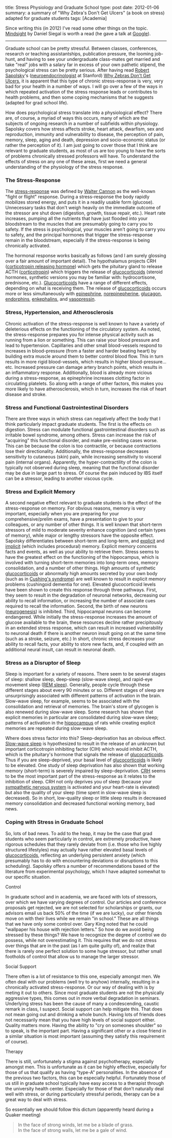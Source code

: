 title: Stress Physiology and Graduate School
type: post
date: 2012-01-06
summary: a summary of "Why Zebra's Don't Get Ulcers" (a book on stress) adapted for graduate students
tags: [Academia]

Since writing this (in 2012) I've read some other things on the topic. [Mindsight](http://www.amazon.com/Mindsight-Daniel-Siegel-ebook/dp/B002XHNONS/) by Daniel Siegal is worth a read (he gave a talk at [Google](http://youtu.be/Gr4Od7kqDT8)).

<hr/>

Graduate school can be pretty stressful. Between classes, conferences, research or teaching assistantships, publication pressure, the looming job-hunt, and having to see your undergraduate class-mates get married
and take "real" jobs with a salary far in excess of your own pathetic stipend, the psychological stress can be pretty serious. After having read [Robert Sapolsky](http://bit.ly/y6pAjw)'s ([neuroendocrinologist](http://bit.ly/wVIUNm) at Stanford) [Why Zebras Don't Get Ulcers](http://amzn.to/wd8hOK), it is apparent that this type of chronic stress-response is very, very bad for your health in a number of ways. I will go over a few of the ways in which repeated activation of the stress response leads or contributes to health problems, and then some coping mechanisms that he suggests (adapted for grad school life).

How does psychological stress translate into a physiological effect? There are, of course, a myriad of ways this occurs, many of which are the subjects of ongoing research in a number of subfields within physiology. Sapolsky covers how stress affects stroke, heart attack, dwarfism, sex and reproduction, immunity and vulnerability to disease, the perception of pain, memory, sleep, aging and death, depression and socio-economic status (or rather the perception of it). I am just going to cover those that I think are relevant to graduate students, as most of us are too young to have the sorts of problems chronically stressed professors will have. To understand the effects of stress on any one of these areas, first we need a general understanding of the physiology of the stress response.

### The Stress-Response

The [stress-response](http://bit.ly/A72BK9) was defined by [Walter Cannon](http://bit.ly/wNcgZJ) as the well-known "fight or flight" response. During a stress-response the body rapidly mobilizes stored
energy, and puts it in a readily usable form (glucose). Unnecessary tasks that don't weigh heavily on the immediate outcome of the stressor are shut down (digestion, growth, tissue repair, etc.). Heart rate
increases, pumping all the nutrients that have just flooded into your bloodstream to the muscles that are presumably going to carry you to safety. If the stress is psychological, your muscles aren't going to
carry you to safety, and the principal hormones that trigger the stress-response remain in the bloodstream, especially if the stress-response is being chronically activated.

The hormonal response works basically as follows (and I am surely glossing over a fair amount of important detail). The hypothalamus projects CRH ([corticotropin releasing hormone](http://en.wikipedia.org/wiki/Corticotropin-releasing_hormone)) which gets the pituitary gland to release ACTH ([corticotropin](http://en.wikipedia.org/wiki/Adrenocorticotropic_hormone)) which triggers the release of [glucocorticoids](http://en.wikipedia.org/wiki/Glucocorticoid) (steroid hormones, synthetic versions you may be familiar with: hydrocortisone, prednisone, etc.). [Glucocorticoids](http://en.wikipedia.org/wiki/Glucocorticoid) have a range of different effects, depending on what is receiving them. The release of [glucocorticoids](http://en.wikipedia.org/wiki/Glucocorticoid) occurs more or less simultaneously with [epinephrine](http://en.wikipedia.org/wiki/Epinepherine),
[norepinepherine](http://en.wikipedia.org/wiki/Norepinephrine), [glucagon](http://en.wikipedia.org/wiki/Glucagon), [endorphins](http://en.wikipedia.org/wiki/Endorphins),
[enkephalins](http://en.wikipedia.org/wiki/Enkephalins), and [vasopressin](http://en.wikipedia.org/wiki/Vassopressin).

### Stress, Hypertension, and Atherosclerosis

Chronic activation of the stress-response is well known to have a variety of deleterious effects on the functioning of the circulatory system. As noted, the stress-response prepares you for intense physical activity such as running from a lion or something. This can raise your blood pressure and lead to hypertension. Capillaries and other small blood-vessels respond to increases in blood-pressure (from a faster and harder beating heart) by building extra muscle around them to better control blood flow. This in turn results in more rigid blood-vessels, which results in higher blood-pressure… etc. Increased pressure can damage artery branch points, which results in an inflammatory response. Additionally, blood is already more vicious during a stress-response, as epinephrine increases clotting factor in circulating platelets. So along with a range of other factors, this makes you more likely to have atherosclerosis, which in turn, increases the risk of heart disease and stroke.

### Stress and Functional Gastrointestinal Disorders

There are three ways in which stress can negatively affect the body that I think particularly impact graduate students. The first is the effects on digestion. Stress can modulate functional gastrointestinal disorders such as irritable bowel syndrome, among others. Stress can increase the risk of "acquiring" this functional disorder, and make pre-existing cases worse. This can be because the colon is too contractile, or because contractions lose their directionality. Additionally, the stress-response decreases sensitivity to cutaneous (skin) pain, while increasing sensitivity to visceral pain (internal organs). Apparently, the hyper-contractility of the colon is typically not observed during sleep, meaning that the functional disorder may be due in large part to stress. Of course the pain induced by IBS itself can be a stressor, leading to another viscous cycle.

### Stress and Explicit Memory

A second negative effect relevant to graduate students is the effect of the stress-response on memory. For obvious reasons, memory is very important, especially when you are preparing for your comprehensive/prelim exams, have a presentation to give to your colleagues, or any number of other things. It is well known that short-term stressors of mild to moderate severity enhance cognition (and certain types of memory), while major or lengthy stressors have the opposite effect. Sapolsky differentiates between short-term and long-term, and [explicit](http://en.wikipedia.org/wiki/Explicit_memory) and [implicit](http://en.wikipedia.org/wiki/Implicit_memory) (which includes procedural) memory. Explicit memory concerns facts and events, as well as your ability to retrieve them. Stress seems to have the greatest effect on the functioning of the hippocampus, which is involved with turning short-term memories into long-term ones, memory consolidation, and a number of other things. High amounts of synthetic [glucocorticoids](http://en.wikipedia.org/wiki/Glucocorticoid) or abnormally high amounts secreted by your own body (such as in [Cushing's syndrome](http://en.wikipedia.org/wiki/Cushings)) are well known to result in explicit memory problems (cushingoid dementia for one). Elevated glucocorticoid levels have been shown to create this response through three pathways. First, they seem to result in the degradation of neuronal networks, decreasing our ability to recall information, or increasing the number of associate cues required to recall the information. Second, the birth of new neurons ([neurogenesis](http://en.wikipedia.org/wiki/Neurogenesis)) is inhibited. Third, hippocampal neurons can become endangered. While initially the stress-response increases the amount of glucose available to the brain, these resources decline rather precipitously in an extended stress response, which can result in increased vulnerability to neuronal death if there is another neuron insult going on at the same time (such as a stroke, seizure, etc.) In short, chronic stress decreases your ability to recall facts, your ability to store new facts,
and, if coupled with an additional neural insult, can result in neuronal death.

### Stress as a Disruptor of Sleep

Sleep is important for a variety of reasons. There seem to be several stages of sleep: shallow sleep, deep-sleep (slow-wave sleep), and rapid-eye movement sleep ([REM sleep](http://en.wikipedia.org/wiki/REM_sleep)). Generally, people cycle through these different stages about every 90 minutes or so. Different stages of sleep are unsurprisingly associated with different patterns of
activation in the brain. Slow-wave sleep, for example, seems to be associated with the consolidation and retrieval of memories. The brain's store of glycogen is also renewed during slow-wave sleep. Some research has shown that explicit memories in particular are consolidated during slow-wave sleep; patterns of activation in the [hippocampus](http://en.wikipedia.org/wiki/Hippocampus) of rats while creating explicit memories are repeated during slow-wave sleep.

Where does stress factor into this? Sleep-deprivation has an obvious effect. [Slow-wave sleep](http://en.wikipedia.org/wiki/Slow-wave_sleep) is hypothesized to result in the release of an unknown but important corticotropin inhibiting factor (CIH) which would inhibit ACTH, which is the pituitary's hormone that signals the release of [glucocorticoids](http://en.wikipedia.org/wiki/Glucocorticoid). Thus if you are sleep-deprived, your basal level of [glucocorticoids](http://en.wikipedia.org/wiki/Glucocorticoid) is likely
to be elevated. One study of sleep deprivation has also shown that working memory (short-term) is severely impaired by sleep-deprivation. [CRH](http://en.wikipedia.org/wiki/Corticotropin-releasing_hormone) seems to be the most important part of the stress-response as it relates to the inhibition of sleep. CRH not only deprives you of sleep (because your [sympathetic nervous system](http://en.wikipedia.org/wiki/Sympathetic_nervous_system) is activated and your heart-rate is elevated) but also the quality of your sleep (time spent in slow-wave sleep is decreased). So in short, low-quality sleep or little sleep results in decreased memory consolidation and decreased functional working memory, bad news.

### Coping with Stress in Graduate School

So, lots of bad news. To add to the heap, it may be the case that grad students who seem particularly in control, are extremely productive, have rigorous schedules that they rarely deviate from (i.e. those who live highly structured lifestyles) may actually have rather elevated basal levels of
[glucocorticoids](http://en.wikipedia.org/wiki/Glucocorticoid), reflecting an underlying persistent anxiety (which presumably has to do with encountering deviations or disruptions to this scheduling). Sapolsky offers a number of recommendations based of the literature from experimental psychology, which I have adapted somewhat to our specific situation.

Control

In graduate school and in academia, we are faced with lots of stressors, over which we have varying degrees of control. Our articles and conference proposals get rejected, we are not selected for scholarships or grants, our advisors email us back 50% of the time (if we are lucky), our other friends move on with their lives while we remain "in school." These are all things that we have only some control over. Gary King noted that he could "wallpaper his house with rejection letters." So how do we avoid being stressed by these things? We have to recognize the degree of control we do possess, while not overestimating it. This requires that we do not stress over things that are in the past (as I am quite guilty of), and realize that there is rarely one perfect solution to some huge stressor, but rather small footholds of control that allow us to manage the larger stressor.

Social Support

There often is a lot of resistance to this one, especially amongst men. We often deal with our problems (well try to anyhow) internally, resulting in a chronically activated stress-response. Or our way of dealing with is by meting it out to others. Since most graduate students are not the physically aggressive types, this comes out in more verbal degradation in seminars. Underlying stress has been the cause of many a condescending, caustic remark in class, I suspect. Social support can help mitigate this. That does not mean going out and drinking a whole bunch. Having lots of friends does not necessarily mean that you have high levels of social support either. Quality matters more. Having the ability to "cry on someones shoulder" so to speak, is the important part. Having a significant other or a close friend in a similar situation is most important (assuming they satisfy this requirement of course).

Therapy

There is still, unfortunately a stigma against psychotherapy, especially amongst men. This is unfortunate as it can be highly effective, especially for those of us that qualify as having "type-A" personalities. In the absence of the previous two factors, this can be especially helpful. Fortunately those of us still in graduate school typically have easy access to a therapist through the university health center. Especially for those of that don't naturally deal well with stress, or during particularly stressful periods, therapy can be a great way to deal with stress.

So essentially we should follow this dictum (apparently heard during a
Quaker meeting)

> In the face of strong winds, let me be a blade of grass. <br>
> In the face of strong walls, let me be a gale of wind.
